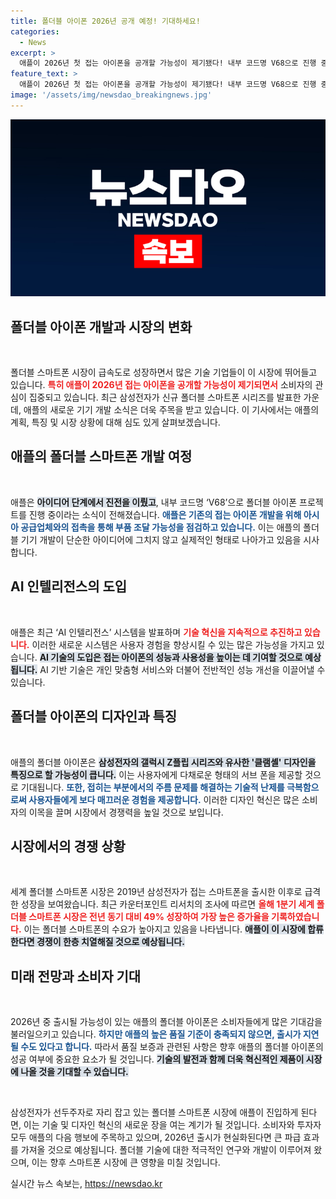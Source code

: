 ```yaml
---
title: 폴더블 아이폰 2026년 공개 예정! 기대하세요!
categories:
  - News
excerpt: >
  애플이 2026년 첫 접는 아이폰을 공개할 가능성이 제기됐다! 내부 코드명 V68으로 진행 중인 이 프로젝트, 과연 애플이 품질 기준을 충족하며 스마트폰 혁신을 이어갈 수 있을까?
feature_text: >
  애플이 2026년 첫 접는 아이폰을 공개할 가능성이 제기됐다! 내부 코드명 V68으로 진행 중인 이 프로젝트, 과연 애플이 품질 기준을 충족하며 스마트폰 혁신을 이어갈 수 있을까?
image: '/assets/img/newsdao_breakingnews.jpg'
---
```


<p><img src="/assets/img/newsdao_breakingnews.jpg" alt="pcversion 속보" /></p>

<h2 data-ke-size="size26">폴더블 아이폰 개발과 시장의 변화</h2>

<p data-ke-size="size16">&nbsp;</p>

<p>폴더블 스마트폰 시장이 급속도로 성장하면서 많은 기술 기업들이 이 시장에 뛰어들고 있습니다. <b><span style="color: #ee2323;">특히 애플이 2026년 접는 아이폰을 공개할 가능성이 제기되면서</span></b> 소비자의 관심이 집중되고 있습니다. 최근 삼성전자가 신규 폴더블 스마트폰 시리즈를 발표한 가운데, 애플의 새로운 기기 개발 소식은 더욱 주목을 받고 있습니다. 이 기사에서는 애플의 계획, 특징 및 시장 상황에 대해 심도 있게 살펴보겠습니다.</p>

<h2 data-ke-size="size26">애플의 폴더블 스마트폰 개발 여정</h2>

<p data-ke-size="size16">&nbsp;</p>

<p>애플은 <b><span style="background-color: #21538527;">아이디어 단계에서 진전을 이뤘고</span></b>, 내부 코드명 ‘V68’으로 폴더블 아이폰 프로젝트를 진행 중이라는 소식이 전해졌습니다. <b><span style="color: #1a5490;">애플은 기존의 접는 아이폰 개발을 위해 아시아 공급업체와의 접촉을 통해 부품 조달 가능성을 점검하고 있습니다.</span></b> 이는 애플의 폴더블 기기 개발이 단순한 아이디어에 그치지 않고 실제적인 형태로 나아가고 있음을 시사합니다.</p>

<h2 data-ke-size="size26">AI 인텔리전스의 도입</h2>

<p data-ke-size="size16">&nbsp;</p>

<p>애플은 최근 ‘AI 인텔리전스’ 시스템을 발표하며 <b><span style="color: #ee2323;">기술 혁신을 지속적으로 추진하고 있습니다.</span></b> 이러한 새로운 시스템은 사용자 경험을 향상시킬 수 있는 많은 가능성을 가지고 있습니다. <b><span style="background-color: #21538527;">AI 기술의 도입은 접는 아이폰의 성능과 사용성을 높이는 데 기여할 것으로 예상됩니다.</span></b> AI 기반 기술은 개인 맞춤형 서비스와 더불어 전반적인 성능 개선을 이끌어낼 수 있습니다.</p>

<h2 data-ke-size="size26">폴더블 아이폰의 디자인과 특징</h2>

<p data-ke-size="size16">&nbsp;</p>

<p>애플의 폴더블 아이폰은 <b><span style="background-color: #21538527;">삼성전자의 갤럭시 Z플립 시리즈와 유사한 '클램셸' 디자인을 특징으로 할 가능성이 큽니다.</span></b> 이는 사용자에게 다채로운 형태의 서브 폰을 제공할 것으로 기대됩니다. <b><span style="color: #1a5490;">또한, 접히는 부분에서의 주름 문제를 해결하는 기술적 난제를 극복함으로써 사용자들에게 보다 매끄러운 경험을 제공합니다.</span></b> 이러한 디자인 혁신은 많은 소비자의 이목을 끌며 시장에서 경쟁력을 높일 것으로 보입니다.</p>

<h2 data-ke-size="size26">시장에서의 경쟁 상황</h2>

<p data-ke-size="size16">&nbsp;</p>

<p>세계 폴더블 스마트폰 시장은 2019년 삼성전자가 접는 스마트폰을 출시한 이후로 급격한 성장을 보여왔습니다. 최근 카운터포인트 리서치의 조사에 따르면 <b><span style="color: #ee2323;">올해 1분기 세계 폴더블 스마트폰 시장은 전년 동기 대비 49% 성장하여 가장 높은 증가율을 기록하였습니다.</span></b> 이는 폴더블 스마트폰의 수요가 높아지고 있음을 나타냅니다. <b><span style="background-color: #21538527;">애플이 이 시장에 합류한다면 경쟁이 한층 치열해질 것으로 예상됩니다.</span></b></p>

<h2 data-ke-size="size26">미래 전망과 소비자 기대</h2>

<p data-ke-size="size16">&nbsp;</p>

<p>2026년 중 출시될 가능성이 있는 애플의 폴더블 아이폰은 소비자들에게 많은 기대감을 불러일으키고 있습니다. <b><span style="color: #1a5490;">하지만 애플의 높은 품질 기준이 충족되지 않으면, 출시가 지연될 수도 있다고 합니다.</span></b> 따라서 품질 보증과 관련된 사항은 향후 애플의 폴더블 아이폰의 성공 여부에 중요한 요소가 될 것입니다. <b><span style="background-color: #21538527;">기술의 발전과 함께 더욱 혁신적인 제품이 시장에 나올 것을 기대할 수 있습니다.</span></b></p>

<p data-ke-size="size16">&nbsp;</p>

<p>삼성전자가 선두주자로 자리 잡고 있는 폴더블 스마트폰 시장에 애플이 진입하게 된다면, 이는 기술 및 디자인 혁신의 새로운 장을 여는 계기가 될 것입니다. 소비자와 투자자 모두 애플의 다음 행보에 주목하고 있으며, 2026년 출시가 현실화된다면 큰 파급 효과를 가져올 것으로 예상됩니다. 폴더블 기술에 대한 적극적인 연구와 개발이 이루어져 왔으며, 이는 향후 스마트폰 시장에 큰 영향을 미칠 것입니다.</p>
실시간 뉴스 속보는, <a href="https://newsdao.kr" rel="dofollow">https://newsdao.kr</a>



